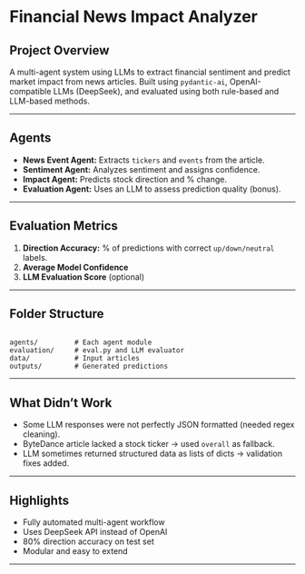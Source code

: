 # Financial News Impact Analyzer 

## Project Overview

A multi-agent system using LLMs to extract financial sentiment and predict market impact from news articles. Built using `pydantic-ai`, OpenAI-compatible LLMs (DeepSeek), and evaluated using both rule-based and LLM-based methods.

---

## Agents

- **News Event Agent:** Extracts `tickers` and `events` from the article.
- **Sentiment Agent:** Analyzes sentiment and assigns confidence.
- **Impact Agent:** Predicts stock direction and % change.
- **Evaluation Agent:** Uses an LLM to assess prediction quality (bonus).

---

## Evaluation Metrics

1. **Direction Accuracy:** % of predictions with correct `up/down/neutral` labels.
2. **Average Model Confidence**
3. **LLM Evaluation Score** (optional)

---

## Folder Structure

```

agents/         # Each agent module
evaluation/     # eval.py and LLM evaluator
data/           # Input articles
outputs/        # Generated predictions

```

---

## What Didn’t Work

- Some LLM responses were not perfectly JSON formatted (needed regex cleaning).
- ByteDance article lacked a stock ticker → used `overall` as fallback.
- LLM sometimes returned structured data as lists of dicts → validation fixes added.

---

## Highlights

- Fully automated multi-agent workflow
- Uses DeepSeek API instead of OpenAI
- 80% direction accuracy on test set
- Modular and easy to extend

---

